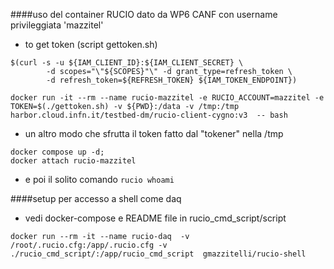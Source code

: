 ####uso del container RUCIO dato da WP6 CANF con username privileggiata 'mazzitel'

+ to get token (script gettoken.sh) 

```
$(curl -s -u ${IAM_CLIENT_ID}:${IAM_CLIENT_SECRET} \
    	-d scopes="\"${SCOPES}"\" -d grant_type=refresh_token \
    	-d refresh_token=${REFRESH_TOKEN} ${IAM_TOKEN_ENDPOINT})
```

```
docker run -it --rm --name rucio-mazzitel -e RUCIO_ACCOUNT=mazzitel -e TOKEN=$(./gettoken.sh) -v ${PWD}:/data -v /tmp:/tmp harbor.cloud.infn.it/testbed-dm/rucio-client-cygno:v3  -- bash

```

+ un altro modo che sfrutta il token fatto dal "tokener" nella /tmp

```
docker compose up -d;
docker attach rucio-mazzitel
```

+ e poi il solito comando ```rucio whoami```

####setup per accesso a shell come daq

+ vedi docker-compose e README file in rucio_cmd_script/script

```
docker run --rm -it --name rucio-daq  -v /root/.rucio.cfg:/app/.rucio.cfg -v ./rucio_cmd_script/:/app/rucio_cmd_script  gmazzitelli/rucio-shell
```

